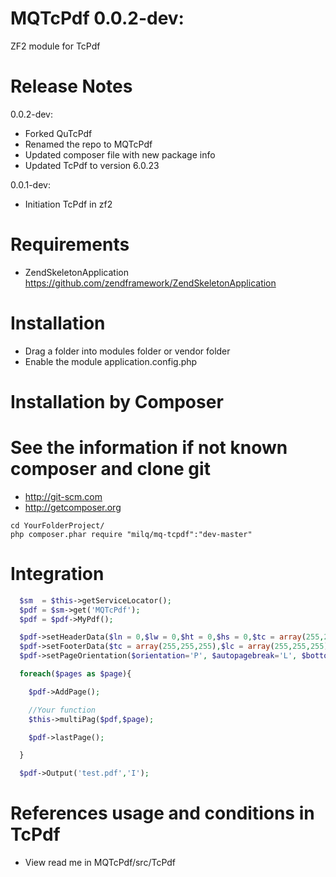 MQTcPdf 0.0.2-dev:
========================

ZF2 module for TcPdf

Release Notes
========================

0.0.2-dev:

- Forked QuTcPdf
- Renamed the repo to MQTcPdf
- Updated composer file with new package info
- Updated TcPdf to version 6.0.23

0.0.1-dev:

- Initiation TcPdf in zf2

Requirements
========================
- ZendSkeletonApplication https://github.com/zendframework/ZendSkeletonApplication

Installation
========================
- Drag a folder into modules folder or vendor folder
- Enable the module application.config.php

Installation by Composer
========================
See the information if not known composer and clone git
=========================================================
- http://git-scm.com
- http://getcomposer.org

```
cd YourFolderProject/
php composer.phar require "milq/mq-tcpdf":"dev-master"
```

Integration
========================
```php
  $sm  = $this->getServiceLocator();
  $pdf = $sm->get('MQTcPdf');
  $pdf = $pdf->MyPdf();

  $pdf->setHeaderData($ln = 0,$lw = 0,$ht = 0,$hs = 0,$tc = array(255,255,255),$lc = array(255,255,255));
  $pdf->setFooterData($tc = array(255,255,255),$lc = array(255,255,255));
  $pdf->setPageOrientation($orientation='P', $autopagebreak='L', $bottommargin=-200);

  foreach($pages as $page){

    $pdf->AddPage();

    //Your function
    $this->multiPag($pdf,$page);

    $pdf->lastPage();

  }

  $pdf->Output('test.pdf','I');
```

References usage and conditions in TcPdf
========================
- View read me in MQTcPdf/src/TcPdf
